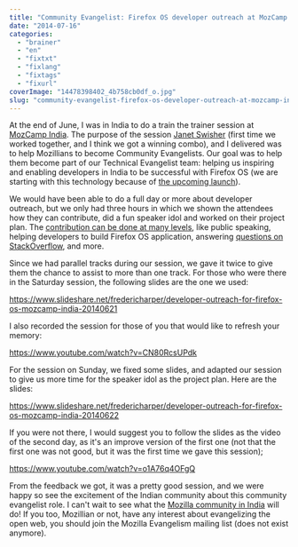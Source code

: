 ```yaml
---
title: "Community Evangelist: Firefox OS developer outreach at MozCamp India"
date: "2014-07-16"
categories: 
  - "brainer"
  - "en"
  - "fixtxt"
  - "fixlang"
  - "fixtags"
  - "fixurl"
coverImage: "14478398402_4b758cb0df_o.jpg"
slug: "community-evangelist-firefox-os-developer-outreach-at-mozcamp-india"
---
```


At the end of June, I was in India to do a train the trainer session at [MozCamp India](https://wiki.mozilla.org/MozCamps_2014 "MozCamp India 2014 Wiki"). The purpose of the session [Janet Swisher](https://twitter.com/jmswisher "Janet Swisher Twitter account") (first time we worked together, and I think we got a winning combo), and I delivered was to help Mozillians to become Community Evangelists. Our goal was to help them become part of our Technical Evangelist team: helping us inspiring and enabling developers in India to be successful with Firefox OS (we are starting with this technology because of [the upcoming launch](https://blog.mozilla.org/blog/2014/06/10/firefox-os-ecosystem-continues-expansion-and-redefines-the-entry-level-smartphone/ "Firefox OS ecosystem continues expansion and redefines the entry-level smartphone")).

We would have been able to do a full day or more about developer outreach, but we only had three hours in which we shown the attendees how they can contribute, did a fun speaker idol and worked on their project plan. The [contribution can be done at many levels](https://wiki.mozilla.org/Engagement/Developer_Engagement/Technical_Evangelism/Get_Involved "Get involved in Community Evangelism"), like public speaking, helping developers to build Firefox OS application, answering [questions on StackOverflow](https://stackoverflow.com/questions/tagged/firefox-os?sort=newest "Firefox OS tag on StackOverflow"), and more.

Since we had parallel tracks during our session, we gave it twice to give them the chance to assist to more than one track. For those who were there in the Saturday session, the following slides are the one we used:

https://www.slideshare.net/fredericharper/developer-outreach-for-firefox-os-mozcamp-india-20140621

I also recorded the session for those of you that would like to refresh your memory:

https://www.youtube.com/watch?v=CN80RcsUPdk

For the session on Sunday, we fixed some slides, and adapted our session to give us more time for the speaker idol as the project plan. Here are the slides:

https://www.slideshare.net/fredericharper/developer-outreach-for-firefox-os-mozcamp-india-20140622

If you were not there, I would suggest you to follow the slides as the video of the second day, as it's an improve version of the first one (not that the first one was not good, but it was the first time we gave this session);

https://www.youtube.com/watch?v=o1A76q4OFgQ

From the feedback we got, it was a pretty good session, and we were happy so see the excitement of the Indian community about this community evangelist role. I can't wait to see what the [Mozilla community in India](https://mozillaindia.org/ "Mozilla India") will do! If you too, Mozillian or not, have any interest about evangelizing the open web, you should join the Mozilla Evangelism mailing list (does not exist anymore).
